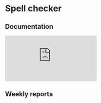# Spell checker

## Documentation
![Project specification](https://github.com/mizhonka/Spell-checker/blob/main/Documentation/projectspec.md)

## Weekly reports
